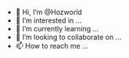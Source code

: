 - 👋 Hi, I’m @Hozworld
- 👀 I’m interested in ...
- 🌱 I’m currently learning ...
- 💞️ I’m looking to collaborate on ...
- 📫 How to reach me ...

<!---
Hozworld/Hozworld is a ✨ special ✨ repository because its `README.md` (this file) appears on your GitHub profile.
You can click the Preview link to take a look at your changes.
--->
